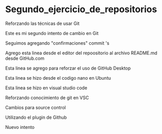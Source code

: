 # Segundo_ejercicio_de_repositorios
Reforzando las técnicas de usar Git

Este es mi segundo intento de cambio en Git

Seguimos agregando "confirmaciones" commit 's

Agrego esta linea desde el editor del repoositorio al archivo README.md desde GitHub.com

Esta linea se agrego para reforzar el uso de GitHub Desktop

Esta linea se hizo desde el codigo nano en Ubuntu 

Esta linea se hizo en visual studio code

Reforzando conocimiento de git en VSC

Cambios para source control

Utilizando el plugin de Github

Nuevo intento